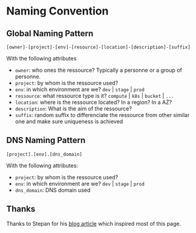 # Naming Convention

## Global Naming Pattern

```
[owner]-[project]-[env]-[resource]-[location]-[description]-[suffix]
```

With the following attributes

- `owner`: who ones the ressource? Typically a personne or a group of personne.
- `project`: by whom is the ressource used?
- `env`: in which environment are we? `dev` | `stage` | `prod`
- `ressource`: what ressource type is it? `compute` | `k8s` | `bucket` | `...`
- `location`: where is the ressource located? In a region? In a AZ?
- `description`: What is the aim of the ressource?
- `suffix`: random suffix to differenciate the ressource from other similar one and make sure uniqueness is achieved

## DNS Naming Pattern

```
[project].[env].[dns_domain]
```

With the following attributes:

- `project`: by whom is the ressource used?
- `env`: in which environment are we? `dev` | `stage` | `prod`
- `dns_domain`: DNS domain used

## Thanks

Thanks to Stepan for his [blog article](https://stepan.wtf/cloud-naming-convention/) which inspired most of this page.
